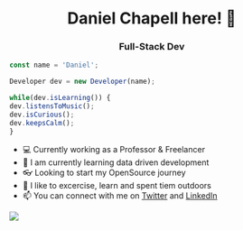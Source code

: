 <h1 align="center">Daniel Chapell here! 🙏</h1>
<h3 align="center"> Full-Stack Dev </h3>

```ts
const name = 'Daniel';

Developer dev = new Developer(name);

while(dev.isLearning()) {
dev.listensToMusic(); 
dev.isCurious();
dev.keepsCalm();
}
```

- 💻 Currently working as a Professor & Freelancer
- 📝 I am currently learning data driven development
- 👓 Looking to start my OpenSource journey
- 🌱 I like to excercise, learn and spent tiem outdoors
- 📫 You can connect with me on [Twitter](https://twitter.com/ChapellDaniel) and [LinkedIn](https://www.linkedin.com/in/daniel-de-la-torre-chapell-032032168)

<img 
   src="https://github-readme-stats.vercel.app/api?username=Danypooh&show_icons=true&theme=tokyonight" 
/>

<!---
Danypooh/Danypooh is a ✨ special ✨ repository because its `README.md` (this file) appears on your GitHub profile.
You can click the Preview link to take a look at your changes.
--->
